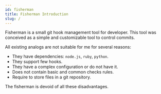 ```yaml
---
id: fisherman
title: Fisherman Introduction
slug: /
---
```


Fisherman is a small git hook management tool for developer. This tool was conceived as a simple and customizable tool to control commits.

All existing analogs are not suitable for me for several reasons:

- They have dependencies: `node.js`, `ruby`, `python`.
- They support few hooks.
- They have a complex configuration or do not have it.
- Does not contain basic and common checks rules.
- Require to store files in a git repository.

The fisherman is devoid of all these disadvantages.
